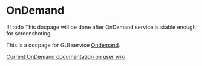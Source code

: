 # OnDemand

!!! todo
    This docpage will be done after OnDemand service is stable enough for screenshoting.

This is a docpage for GUI service [Ondemand](https://ondemand.metacentrum.cz).

[Current OnDemand documentation on user wiki](https://wiki.metacentrum.cz/wiki/OnDemand_v2).
